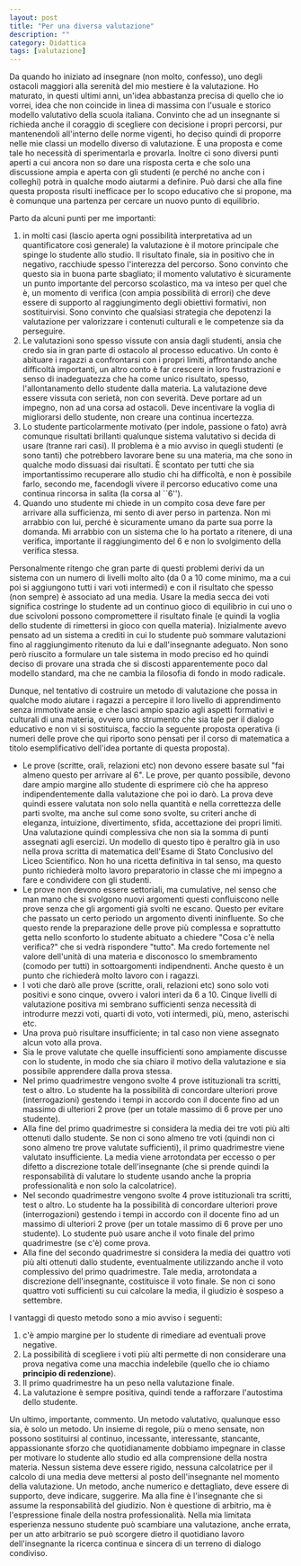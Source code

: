 ```yaml
---
layout: post
title: "Per una diversa valutazione"
description: ""
category: Didattica 
tags: [valutazione]
---
```


Da quando ho iniziato ad insegnare (non molto, confesso), uno degli
ostacoli maggiori alla serenità del mio mestiere è la valutazione. Ho
maturato, in questi ultimi anni, un'idea abbastanza precisa di quello
che io vorrei, idea che non coincide in linea di massima con l'usuale
e storico modello valutativo della scuola italiana. Convinto che ad un
insegnante si richieda anche il coraggio di scegliere con decisione i
propri percorsi, pur mantenendoli all'interno delle norme vigenti, ho
deciso quindi di proporre nelle mie classi un modello diverso di
valutazione. È una proposta e come tale ho necessità di sperimentarla
e provarla. Inoltre ci sono diversi punti aperti a cui ancora non so
dare una risposta certa e che solo una discussione ampia e aperta con
gli studenti (e perché no anche con i colleghi) potrà in qualche modo
aiutarmi a definire. Può darsi che alla fine questa proposta risulti
inefficace per lo scopo educativo che si propone, ma è comunque una
partenza per cercare un nuovo punto di equilibrio.

Parto da alcuni punti per me importanti:

1. in molti casi (lascio aperta ogni possibilità interpretativa ad un
   quantificatore così generale) la valutazione è il motore principale
   che spinge lo studente allo studio. Il risultato finale, sia in
   positivo che in negativo, racchiude spesso l'interezza del
   percorso. Sono convinto che questo sia in buona parte sbagliato; il
   momento valutativo è sicuramente un punto importante del percorso
   scolastico, ma va inteso per quel che è, un momento di verifica
   (con ampia possibilità di errori) che deve essere di supporto al
   raggiungimento degli obiettivi formativi, non sostituirvisi. Sono
   convinto che qualsiasi strategia che depotenzi la valutazione per
   valorizzare i contenuti culturali e le competenze sia da
   perseguire.
2. Le valutazioni sono spesso vissute con ansia dagli studenti, ansia
   che credo sia in gran parte di ostacolo al processo educativo. Un
   conto è abituare i ragazzi a confrontarsi con i propri limiti,
   affrontando anche difficoltà importanti, un altro conto è far
   crescere in loro frustrazioni e senso di inadeguatezza che ha come
   unico risultato, spesso, l'allontanamento dello studente dalla
   materia. La valutazione deve essere vissuta con serietà, non con
   severità. Deve portare ad un impegno, non ad una corsa ad
   ostacoli. Deve incentivare la voglia di migliorarsi dello studente,
   non creare una continua incertezza.
3. Lo studente particolarmente motivato (per indole, passione o fato)
   avrà comunque risultati brillanti qualunque sistema valutativo si
   decida di usare (tranne rari casi). Il problema è a mio avviso in
   quegli studenti (e sono tanti) che potrebbero lavorare bene su una
   materia, ma che sono in qualche modo dissuasi dai risultati. È
   scontato per tutti che sia importantissimo recuperare allo studio
   chi ha difficoltà, e non è possibile farlo, secondo me, facendogli
   vivere il percorso educativo come una continua rincorsa in salita
   (la corsa al ``6'').
4. Quando uno studente mi chiede in un compito cosa deve fare per
   arrivare alla sufficienza, mi sento di aver perso in partenza. Non
   mi arrabbio con lui, perché è sicuramente umano da parte sua porre
   la domanda. Mi arrabbio con un sistema che lo ha portato a
   ritenere, di una verifica, importante il raggiungimento del 6 e non
   lo svolgimento della verifica stessa. 

Personalmente ritengo che gran parte di questi problemi derivi da un
sistema con un numero di livelli molto alto (da 0 a 10 come
minimo, ma a cui poi si aggiungono tutti i vari voti intermedi) e con
il risultato che spesso (non sempre) è associato ad una media. Usare
la media secca dei voti significa costringe lo studente ad un continuo
gioco di equilibrio in cui uno o due scivoloni possono compromettere
il risultato finale (e quindi la voglia dello studente di rimettersi
in gioco con quella materia). Inizialmente avevo pensato ad un sistema
a crediti in cui lo studente può sommare valutazioni fino al
raggiungimento ritenuto da lui e dall'insegnante adeguato. Non sono
però riuscito a formulare un tale sistema in modo preciso ed ho quindi
deciso di provare una strada che si discosti apparentemente poco dal modello
standard, ma che ne cambia la filosofia di fondo in modo radicale.


Dunque, nel tentativo di costruire un metodo di valutazione che possa in
qualche modo aiutare i ragazzi a percepire il loro livello di
apprendimento senza immotivate ansie e che lasci ampio spazio agli
aspetti formativi e culturali di una materia, ovvero uno strumento che
sia tale per il dialogo educativo e non vi si sostituisca,
faccio la seguente proposta operativa (i numeri delle prove che qui
riporto sono pensati per il corso di matematica a titolo
esemplificativo dell'idea portante di questa proposta).

* Le prove (scritte, orali, relazioni etc) non devono essere basate
  sul "fai almeno questo per arrivare al 6". Le prove, per quanto
  possibile, devono dare ampio margine allo studente di esprimere ciò
  che ha appreso indipendentemente dalla valutazione che poi io
  darò. La prova deve quindi essere valutata non solo nella quantità e
  nella correttezza delle parti svolte, ma anche sul come sono svolte,
  su criteri anche di eleganza, intuizione, divertimento, sfida,
  accettazione dei propri limiti. Una valutazione quindi complessiva
  che non sia la somma di punti assegnati agli esercizi. Un modello di
  questo tipo è peraltro già in uso nella prova scritta di matematica
  dell'Esame di Stato Conclusivo del Liceo Scientifico. Non ho una
  ricetta definitiva in tal senso, ma questo punto richiederà molto
  lavoro preparatorio in classe che mi impegno a fare e condividere
  con gli studenti.
* Le prove non devono essere settoriali, ma cumulative, nel senso che
  man mano che si svolgono nuovi argomenti questi confluiscono nelle
  prove senza che gli argomenti già svolti ne escano. Questo per
  evitare che passato un certo periodo un argomento diventi
  ininfluente. So che questo rende la preparazione delle prove più
  complessa e soprattutto getta nello sconforto lo studente abituato a
  chiedere "Cosa c'è nella verifica?" che si vedrà rispondere
  "tutto". Ma credo fortemente nel valore dell'unità di una materia e
  disconosco lo smembramento (comodo per tutti) in sottoargomenti
  indipendnenti. Anche questo è un punto che richiederà molto lavoro
  con i ragazzi.
* I voti che darò alle prove (scritte, orali, relazioni etc) sono solo
  voti positivi e sono cinque, ovvero i valori interi da 6
  a 10. Cinque livelli di valutazione positiva mi sembrano sufficienti
  senza necessità di introdurre mezzi voti, quarti di voto, voti
  intermedi, più, meno, asterischi etc.
* Una prova può risultare insufficiente; in tal caso non viene
  assegnato alcun voto alla prova.
* Sia le prove valutate che quelle insufficienti sono ampiamente
  discusse con lo studente, in modo che sia chiaro il motivo della
  valutazione e sia possibile apprendere dalla prova stessa.
* Nel primo quadrimestre vengono svolte 4 prove istituzionali tra
  scritti, test o altro. Lo studente ha la possibilità di concordare
  ulteriori prove (interrogazioni) gestendo i tempi in accordo con il
  docente fino ad un massimo di ulteriori 2 prove (per un totale
  massimo di 6 prove per uno studente).
* Alla fine del primo quadrimestre si considera la media dei tre voti
  più alti ottenuti dallo studente. Se non ci sono almeno tre voti
  (quindi non ci sono almeno tre prove valutate sufficienti), il primo
  quadrimestre viene valutato insufficiente. La media viene
  arrotondata per eccesso o per difetto a discrezione totale
  dell'insegnante (che si prende quindi la responsabilità di valutare
  lo studente usando anche la propria professionalità e non solo la
  calcolatrice).
* Nel secondo quadrimestre vengono svolte 4 prove istituzionali tra
  scritti, test o altro. Lo studente ha la possibilità di concordare
  ulteriori prove (interrogazioni) gestendo i tempi in accordo con il
  docente fino ad un massimo di ulteriori 2 prove (per un totale
  massimo di 6 prove per uno studente). Lo studente può usare anche il
  voto finale del primo quadrimestre (se c'è) come prova.
* Alla fine del secondo quadrimestre si considera la media dei quattro
  voti più alti ottenuti dallo studente, eventualmente utilizzando
  anche il voto complessivo del primo quadrimestre. Tale media,
  arrotondata a discrezione dell'insegnante, costituisce il voto
  finale. Se non ci sono quattro voti sufficienti su cui calcolare la
  media, il giudizio è sospeso a settembre.

I vantaggi di questo metodo sono a mio avviso i seguenti:

1. c'è ampio margine per lo studente di rimediare ad eventuali prove
   negative.
2. La possibilità di scegliere i voti più alti permette di non
   considerare una prova negativa come una macchia indelebile
   (quello che io chiamo **principio di redenzione**).
3. Il primo quadrimestre ha un peso nella valutazione finale.
4. La valutazione è sempre positiva, quindi tende a rafforzare
   l'autostima dello studente.

Un ultimo, importante, commento. Un metodo valutativo, qualunque esso
sia, è solo un metodo. Un insieme di regole, più o meno sensate, non
possono sostituirsi al continuo, incessante, interessante, stancante,
appassionante sforzo che quotidianamente dobbiamo impegnare in classe
per motivare lo studente allo studio ed alla comprensione della nostra
materia. Nessun sistema deve essere rigido, nessuna calcolatrice per
il calcolo di una media deve mettersi al posto dell'insegnante nel
momento della valutazione. Un metodo, anche numerico e dettagliato,
deve essere di supporto, deve indicare, suggerire. Ma alla fine è
l'insegnante che si assume la responsabilità del giudizio. Non è
questione di arbitrio, ma è l'espressione finale della nostra
professionalità. Nella mia limitata esperienza nessuno studente può
scambiare una valutazione, anche errata, per un atto arbitrario se può
scorgere dietro il quotidiano lavoro dell'insegnante la ricerca
continua e sincera di un terreno di dialogo condiviso.

